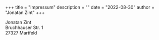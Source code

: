 +++
title = "Impressum"
description = ""
date = "2022-08-30"
author = "Jonatan Zint"
+++

Jonatan Zint  
Bruchhauser Str. 1  
27327 Martfeld
